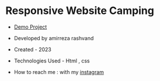 # Responsive Website Camping

- [Demo Project](https://amirreza-rashvand-developer.github.io/StartUp/)

- Developed by amirreza rashvand

- Created - 2023

- Technologies Used - Html , css

- How to reach me : with my [instagram](https://www.instagram.com/amirreza_rashvand_developer)
